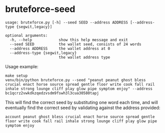 # bruteforce-seed

    usage: bruteforce.py [-h] --seed SEED --address ADDRESS [--address-type {segwit,legacy}]
    
    optional arguments:
      -h, --help            show this help message and exit
      --seed SEED           the wallet seed, consists of 24 words
      --address ADDRESS     the wallet address at 0
      --address-type {segwit,legacy}
                            the wallet address type

Usage example:

    make setup
    venv/bin/python bruteforce.py --seed "peanut peanut ghost bless crucial enact horse source spread gentle floor write cook fall rail inhale strong lounge cliff play glow pipe symptom enjoy" --address bc1qcrz2vwkdkzqedzvsdm9fswh3l3cua30580tapj

This will find the correct seed by substituting one word each time, and will eventually find the correct seed by validating against the address provided:

    account peanut ghost bless crucial enact horse source spread gentle floor write cook fall rail inhale strong lounge cliff play glow pipe symptom enjoy
